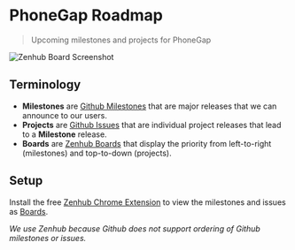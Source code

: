# PhoneGap Roadmap

> Upcoming milestones and projects for PhoneGap

![Zenhub Board Screenshot](https://raw.githubusercontent.com/mwbrooks/phonegap-roadmap/master/screenshot.png)

## Terminology

- **Milestones** are [Github Milestones](https://github.com/mwbrooks/phonegap-roadmap/milestones) that are major releases that we can announce to our users.
- **Projects** are [Github Issues](https://github.com/mwbrooks/phonegap-roadmap/issues) that are individual project releases that lead to a **Milestone** release.
- **Boards** are [Zenhub Boards](https://github.com/mwbrooks/phonegap-roadmap#boards) that display the priority from left-to-right (milestones) and top-to-down (projects).

## Setup

Install the free [Zenhub Chrome Extension](https://www.zenhub.io/) to view the milestones and issues as [Boards](https://github.com/mwbrooks/phonegap-roadmap#boards).

_We use Zenhub because Github does not support ordering of Github milestones or issues._
